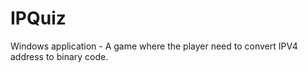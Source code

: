 # IPQuiz
Windows application - A game where the player need to convert IPV4 address to binary code.
